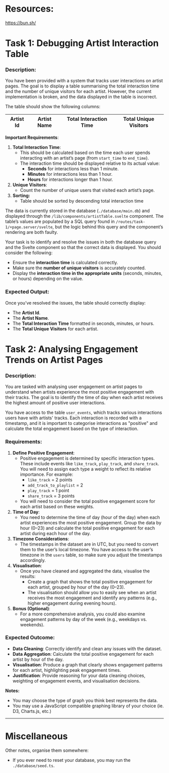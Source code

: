 # Resources:
https://bun.sh/

# **Task 1: Debugging Artist Interaction Table**

### **Description:**

You have been provided with a system that tracks user interactions on artist pages. The goal is to display a table summarising the total interaction time and the number of unique visitors for each artist. However, the current implementation is broken, and the data displayed in the table is incorrect.

The table should show the following columns:

| Artist Id | Artist Name | Total Interaction Time | Total Unique Visitors |
|-----------|-------------|-------------------------|------------------------|

**Important Requirements**:

1. **Total Interaction Time**:
    - This should be calculated based on the time each user spends interacting with an artist’s page (from `start_time` to `end_time`).
    - The interaction time should be displayed relative to its actual value:
        - **Seconds** for interactions less than 1 minute.
        - **Minutes** for interactions less than 1 hour.
        - **Hours** for interactions longer than 1 hour.
2. **Unique Visitors**:
    - Count the number of unique users that visited each artist’s page.
3. **Sorting:**
    - Table should be sorted by descending total interaction time

The data is currently stored in the database (`./database/main.db`) and displayed through the `/lib/components/artistTable.svelte` component. The table’s values are populated by a SQL query found in `/routes/task-1/+page.server/svelte`, but the logic behind this query and the component’s rendering are both faulty.

Your task is to identify and resolve the issues in both the database query and the Svelte component so that the correct data is displayed. You should consider the following:

- Ensure the **interaction time** is calculated correctly.
- Make sure the **number of unique visitors** is accurately counted.
- Display the **interaction time in the appropriate units** (seconds, minutes, or hours) depending on the value.

### **Expected Output**:

Once you’ve resolved the issues, the table should correctly display:

- The **Artist Id**.
- The **Artist Name**.
- The **Total Interaction Time** formatted in seconds, minutes, or hours.
- The **Total Unique Visitors** for each artist.

# **Task 2: Analysing Engagement Trends on Artist Pages**

### **Description:**

You are tasked with analysing user engagement on artist pages to understand when artists experience the most positive engagement with their tracks. The goal is to identify the time of day when each artist receives the highest amount of positive user interactions.

You have access to the table `user_events`, which tracks various interactions users have with artists' tracks. Each interaction is recorded with a timestamp, and it is important to categorise interactions as "positive" and calculate the total engagement based on the type of interaction.

### **Requirements**:

1. **Define Positive Engagement**:
    - Positive engagement is determined by specific interaction types. These include events like `like_track`, `play_track`, and `share_track`. You will need to assign each type a weight to reflect its relative importance. For example:
        - `like_track` = 2 points
        - `add_track_to_playlist` = 2
        - `play_track` = 1 point
        - `share_track` = 3 points
    - You will need to consider the total positive engagement score for each artist based on these weights.
2. **Time of Day**:
    - You need to determine the time of day (hour of the day) when each artist experiences the most positive engagement. Group the data by hour (0–23) and calculate the total positive engagement for each artist during each hour of the day.
3. **Timezone Considerations**:
    - The timestamps in the dataset are in UTC, but you need to convert them to the user’s local timezone. You have access to the user’s timezone in the `users` table, so make sure you adjust the timestamps accordingly.
4. **Visualisation**:
    - Once you have cleaned and aggregated the data, visualise the results:
        - Create a graph that shows the total positive engagement for each artist, grouped by hour of the day (0–23).
        - The visualisation should allow you to easily see when an artist receives the most engagement and identify any patterns (e.g., higher engagement during evening hours).
5. **Bonus (Optional)**:
    - For a more comprehensive analysis, you could also examine engagement patterns by day of the week (e.g., weekdays vs. weekends).

### **Expected Outcome**:

- **Data Cleaning**: Correctly identify and clean any issues with the dataset.
- **Data Aggregation**: Calculate the total positive engagement for each artist by hour of the day.
- **Visualisation**: Produce a graph that clearly shows engagement patterns for each artist, highlighting peak engagement times.
- **Justification**: Provide reasoning for your data cleaning choices, weighting of engagement events, and visualisation decisions.

**Notes:**

- You may choose the type of graph you think best represents the data.
- You may use a JavaScript compatible graphing library of your choice (ie. D3, Charts.js, etc.)

---

# Miscellaneous

Other notes, organise them somewhere:

- If you ever need to reset your database, you may run the `./database/seed.ts`.